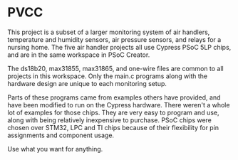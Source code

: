 # PVCC

This project is a subset of a larger monitoring system of air handlers, temperature and humidity sensors, air pressure sensors, and relays for a nursing home.  The five air handler projects all use Cypress PSoC 5LP chips, and are in the same workspace in PSoC Creator.  

The ds18b20, max31855, max31865, and one-wire files are common to all projects in this workspace.  Only the main.c programs along with the hardware design are unique to each monitoring setup.

Parts of these programs came from examples others have provided, and have been modified to run on the Cypress hardware.  There weren't a whole lot of examples for those chips.  They are very easy to program and use, along with being relatively inexpensive to purchase.  PSoC chips were chosen over STM32, LPC and TI chips because of their flexibility for pin assignments and component usage.

Use what you want for anything.  
